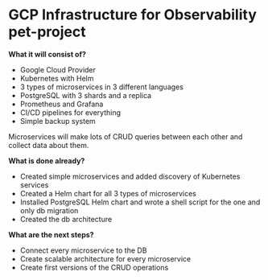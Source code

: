 # GCP Infrastructure for Observability pet-project

**What it will consist of?**

- Google Cloud Provider
- Kubernetes with Helm
- 3 types of microservices in 3 different languages
- PostgreSQL with 3 shards and a replica
- Prometheus and Grafana
- CI/CD pipelines for everything
- Simple backup system

Microservices will make lots of CRUD queries between each other and collect data about them.

**What is done already?**

- Created simple microservices and added discovery of Kubernetes services
- Created a Helm chart for all 3 types of microservices
- Installed PostgreSQL Helm chart and wrote a shell script for the one and only db migration
- Created the db architecture

**What are the next steps?**

- Connect every microservice to the DB
- Create scalable architecture for every microservice
- Create first versions of the CRUD operations

